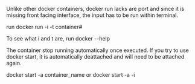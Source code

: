 Unlike other docker containers, docker run lacks are port and since it is missing front facing interface, the input has to be run within terminal. 

run docker run -i -t container#

To see what i and t are, run docker --help 

The container stop running automatically once executed. If you try to use docker start, it is automatically deattached and will need to be attached again. 

docker start -a container_name or docker start -a -i  